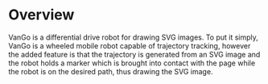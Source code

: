 # Overview
VanGo is a differential drive robot for drawing SVG images. To put it simply, 
VanGo is a wheeled mobile robot capable of trajectory tracking,
however the added feature is that the trajectory is generated from an SVG
image and the robot holds a marker which is brought into contact with the
page while the robot is on the desired path, thus drawing the SVG image.
